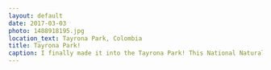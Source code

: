 ```yaml
---
layout: default
date: 2017-03-03
photo: 1488918195.jpg
location_text: Tayrona Park, Colombia
title: Tayrona Park!
caption: I finally made it into the Tayrona Park! This National Natural Park is definitely an amazing place between mountains and ocean.
---
```

